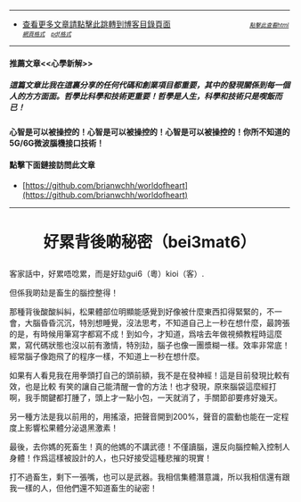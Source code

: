 ****
- [查看更多文章請點擊此跳轉到博客目錄頁面](../../tableOfContent.md) &nbsp;&nbsp; &nbsp; &nbsp; &nbsp; &nbsp; &nbsp; &nbsp; &nbsp; &nbsp; &nbsp; &nbsp; &nbsp; &nbsp; &nbsp; &nbsp; &nbsp; &nbsp; <font size=1> [*_點擊此查看html網頁格式_*](../../tableOfContent.html)&nbsp; &nbsp; [*_pdf格式_*](../../tableOfContent.md.pdf)</font>

****
#### 推薦文章<<心學新解>>

##### *_這篇文章比我在這裏分享的任何代碼和創業項目都重要，其中的發現關係到每一個人的方方面面。哲學比科學和技術更重要！哲學是人生，科學和技術只是喫飯而已！_*

#### 心智是可以被操控的！心智是可以被操控的！心智是可以被操控的！你所不知道的5G/6G微波腦機接口技術！ 

#### 點擊下面鏈接訪問此文章
- [https://github.com/brianwchh/worldofheart](https://github.com/brianwchh/worldofheart)

****

# <p align="center"> 好累背後啲秘密（bei3mat6）    </p>


客家話中，好累唔唸累，而是好攰gui6（粵）kioi（客）.   

但係我啲攰是畜生的腦控整得！   

那種背後酸酸糾糾，松果體部位明顯能感覺到好像被什麼東西扣得緊緊的，不一會，大腦昏昏沉沉，特別想睡覺，沒法思考，不知道自己上一秒在想什麼，最誇張的是，有時候用筆寫字都寫不成！到如今，才知道，爲啥去年做視頻教程時這麼累，寫代碼狀態也沒以前有激情，特別攰，腦子也像一團漿糊一樣。效率非常底！經常腦子像跑飛了的程序一樣，不知道上一秒在想什麼。   

如果有人看見我在用拳頭打自己的頭前額，我不是在發神經！這是目前發現比較有效，也是比較
有笑的讓自己能清醒一會的方法！也才發現，原來腦袋這麼經打啊，我手關鍵都打腫了，頭上才一點小包，一天就消了，手關節卻要疼好幾天。   

另一種方法是我以前用的，用搖滾，把聲音開到200%，聲音的震動也能在一定程度上影響松果體分泌退黑激素！

最後，去你媽的死畜生！真的他媽的不講武德！不僅讀腦，還反向腦控輸入控制人身體！作爲這樣被設計的人，也只好接受這種悲摧的現實！

打不過畜生，剩下一張嘴，也可以是武器。我相信集體潛意識，所以我相信還有跟我一樣的人，但他們還不知道畜生的祕密！



